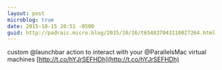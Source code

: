 ```yaml
---
layout: post
microblog: true
date: 2015-10-15 20:51 -0500
guid: http://padraic.micro.blog/2015/10/16/t654837043110027264.html
---
```

custom @launchbar action to interact with your @ParallelsMac virtual machines [http://t.co/hYJrSEFHDh](http://t.co/hYJrSEFHDh)
